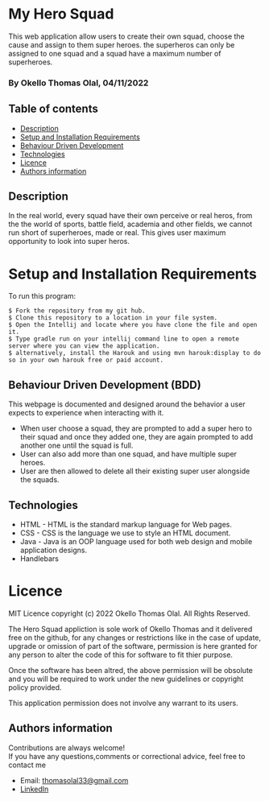 # My Hero Squad

This web application allow users to create their own squad, choose the cause and assign to them super heroes. the superheros can only be assigned to one squad and a squad have a maximum number of superheroes.

### By Okello Thomas Olal, 04/11/2022


## Table of contents
* [Description](#description)
* [Setup and Installation Requirements](#setup)
* [Behaviour Driven Development](#BDD)
* [Technologies](#technologies)
* [Licence](#licence)
* [Authors information](#contact)

## Description

In the real world, every squad have their own perceive or real heros, from the the world of sports, battle field, academia and other fields, we cannot run short of superheroes, made or real. This gives user maximum opportunity to look into super heros. 

# Setup and Installation Requirements
To run this program:

```
$ Fork the repository from my git hub.
$ Clone this repository to a location in your file system.
$ Open the Intellij and locate where you have clone the file and open it. 
$ Type gradle run on your intellij command line to open a remote server where you can view the application. 
$ alternatively, install the Harouk and using mvn harouk:display to do so in your own harouk free or paid account. 
```
## Behaviour Driven Development (BDD)
This webpage is documented and designed around the behavior a user expects to experience when interacting with it.

- When user choose a squad, they are prompted to add a super hero to their squad and once they added one, they are again prompted to add another one until the squad is full.
- User can also add more than one squad, and have multiple super heroes. 
- User are then allowed to delete all their existing super user alongside the squads. 

## Technologies
* HTML - HTML is the standard markup language for Web pages.
* CSS - CSS is the language we use to style an HTML document.
* Java - Java is an OOP language used for both web design and mobile application designs. 
* Handlebars

# Licence
MIT Licence 
copyright (c) 2022 Okello Thomas Olal. All Rights Reserved.

The Hero Squad appliction is sole work of Okello Thomas and it delivered free on the github, for any changes or restrictions
like in the case of update, upgrade or omission of part of the software, permission is here granted for any person to alter the code of this 
for software to fit thier purpose. 

Once the software has been altred, the above permission will be obsolute and you will be required to work under the new guidelines or 
copyright policy provided. 

This application permission does not involve any warrant to its users. 


## Authors information
Contributions are always welcome!  
If you have any questions,comments or correctional advice, feel free to contact me
* Email: thomasolal33@gmail.com
* [LinkedIn](https://www.linkedin.com/in/thomas-okello-533313161/)